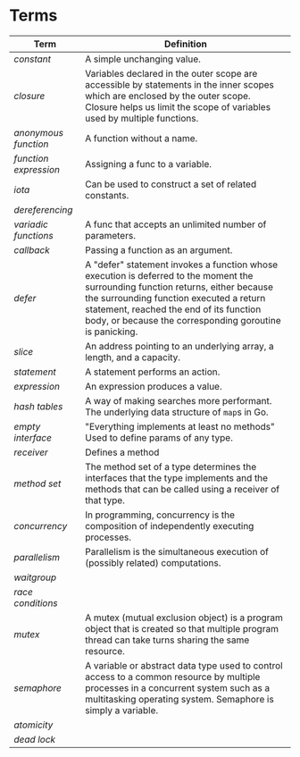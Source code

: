 # Terms

|         Term          |                                                                                                                                     Definition                                                                                                                                     |
| --------------------- | ---------------------------------------------------------------------------------------------------------------------------------------------------------------------------------------------------------------------------------------------------------------------------------- |
| *constant*            | A simple unchanging value.                                                                                                                                                                                                                                                         |
| *closure*             | Variables declared in the outer scope are accessible by statements in the inner scopes which are enclosed by the outer scope. <br> Closure helps us limit the scope of variables used by multiple functions.                                                                       |
| *anonymous function*  | A function without a name.                                                                                                                                                                                                                                                         |
| *function expression* | Assigning a func to a variable.                                                                                                                                                                                                                                                    |
| *iota*                | Can be used to construct a set of related constants.                                                                                                                                                                                                                               |
| *dereferencing*       |                                                                                                                                                                                                                                                                                    |
| *variadic functions*  | A func that accepts an unlimited number of parameters.                                                                                                                                                                                                                             |
| *callback*            | Passing a function as an argument.                                                                                                                                                                                                                                                 |
| *defer*               | A "defer" statement invokes a function whose execution is deferred to the moment the surrounding function returns, either because the surrounding function executed a return statement, reached the end of its function body, or because the corresponding goroutine is panicking. |
| *slice*               | An address pointing to an underlying array, a length, and a capacity.                                                                                                                                                                                                              |
| *statement*           | A statement performs an action.                                                                                                                                                                                                                                                    |
| *expression*          | An expression produces a value.                                                                                                                                                                                                                                                    |
| *hash tables*         | A way of making searches more performant. <br> The underlying data structure of `map`s in Go.                                                                                                                                                                                      |
| *empty interface*     | "Everything implements at least no methods" <br> Used to define params of any type.                                                                                                                                                                                                |
| *receiver*            | Defines a method                                                                                                                                                                                                                                                                   |
| *method set*          | The method set of a type determines the interfaces that the type implements and the methods that can be called using a receiver of that type.                                                                                                                                      |
| *concurrency*         | In programming, concurrency is the composition of independently executing processes.                                                                                                                                                                                               |
| *parallelism*         | Parallelism is the simultaneous execution of (possibly related) computations.                                                                                                                                                                                                      |
| *waitgroup*           |                                                                                                                                                                                                                                                                                    |
| *race conditions*     |                                                                                                                                                                                                                                                                                    |
| *mutex*               | A mutex (mutual exclusion object) is a program object that is created so that multiple program thread can take turns sharing the same resource.                                                                                                                                    |
| *semaphore*           | A variable or abstract data type used to control access to a common resource by multiple processes in a concurrent system such as a multitasking operating system. Semaphore is simply a variable.                                                                                 |
| *atomicity*           |                                                                                                                                                                                                                                                                                    |
| *dead lock*           |                                                                                                                                                                                                                                                                                    |
